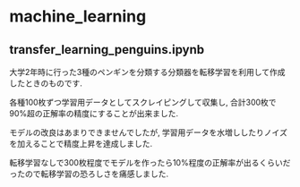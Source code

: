 # machine_learning

## transfer_learning_penguins.ipynb

大学2年時に行った3種のペンギンを分類する分類器を転移学習を利用して作成したときのものです. 

各種100枚ずつ学習用データとしてスクレイピングして収集し, 合計300枚で90%超の正解率の精度にすることが出来ました. 

モデルの改良はあまりできませんでしたが, 学習用データを水増ししたりノイズを加えることで精度上昇を達成しました. 

転移学習なしで300枚程度でモデルを作ったら10%程度の正解率が出るくらいだったので転移学習の恐ろしさを痛感しました. 
